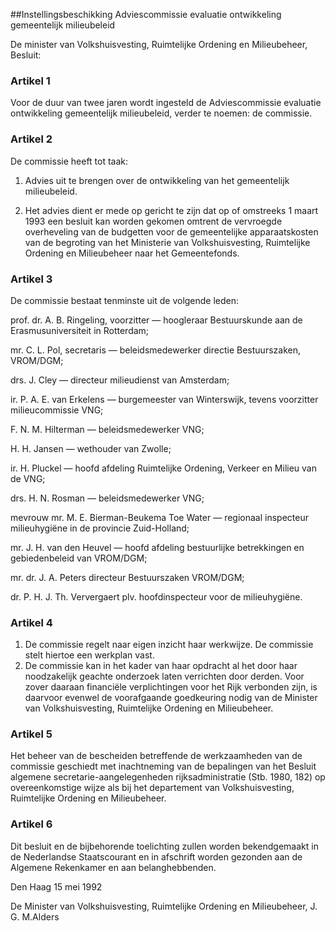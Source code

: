 <meta http-equiv='Content-Type' content='text/html; charset=utf-8' />

##Instellingsbeschikking Adviescommissie evaluatie ontwikkeling gemeentelijk milieubeleid

De minister van Volkshuisvesting, Ruimtelijke Ordening en Milieubeheer,  Besluit:    

### Artikel  1  

Voor de duur van twee jaren wordt ingesteld de Adviescommissie evaluatie ontwikkeling gemeentelijk milieubeleid, verder te noemen: de commissie.  

### Artikel  2  

De commissie heeft tot taak: 

1. Advies uit te brengen over de ontwikkeling van het gemeentelijk milieubeleid.  

2. Het advies dient er mede op gericht te zijn dat op of omstreeks 1 maart 1993 een besluit kan worden gekomen omtrent de vervroegde overheveling van de budgetten voor de gemeentelijke apparaatskosten van de begroting van het Ministerie van Volkshuisvesting, Ruimtelijke Ordening en Milieubeheer naar het Gemeentefonds.    

### Artikel  3  

De commissie bestaat tenminste uit de volgende leden: 

prof. dr. A. B. Ringeling, voorzitter — hoogleraar Bestuurskunde aan de Erasmusuniversiteit in Rotterdam;  

mr. C. L. Pol, secretaris — beleidsmedewerker directie Bestuurszaken, VROM/DGM;  

drs. J. Cley — directeur milieudienst van Amsterdam;  

ir. P. A. E. van Erkelens — burgemeester van Winterswijk, tevens voorzitter milieucommissie VNG;  

F. N. M. Hilterman — beleidsmedewerker VNG;  

H. H. Jansen — wethouder van Zwolle;  

ir. H. Pluckel — hoofd afdeling Ruimtelijke Ordening, Verkeer en Milieu van de VNG;  

drs. H. N. Rosman — beleidsmedewerker VNG;  

mevrouw mr. M. E. Bierman-Beukema Toe Water — regionaal inspecteur milieuhygiëne in de provincie Zuid-Holland;  

mr. J. H. van den Heuvel — hoofd afdeling bestuurlijke betrekkingen en gebiedenbeleid van VROM/DGM;  

mr. dr. J. A. Peters directeur Bestuurszaken VROM/DGM;  

dr. P. H. J. Th. Ververgaert plv. hoofdinspecteur voor de milieuhygiëne.    

### Artikel  4  

1.  De commissie regelt naar eigen inzicht haar werkwijze. De commissie stelt hiertoe een werkplan vast.   
2.  De commissie kan in het kader van haar opdracht al het door haar noodzakelijk geachte onderzoek laten verrichten door derden. Voor zover daaraan financiële verplichtingen voor het Rijk verbonden zijn, is daarvoor evenwel de voorafgaande goedkeuring nodig van de Minister van Volkshuisvesting, Ruimtelijke Ordening en Milieubeheer.   

### Artikel  5  

Het beheer van de bescheiden betreffende de werkzaamheden van de commissie geschiedt met inachtneming van de bepalingen van het Besluit algemene secretarie-aangelegenheden rijksadministratie (Stb. 1980, 182) op overeenkomstige wijze als bij het departement van Volkshuisvesting, Ruimtelijke Ordening en Milieubeheer.  

### Artikel  6  

Dit besluit en de bijbehorende toelichting zullen worden bekendgemaakt in de Nederlandse Staatscourant en in afschrift worden gezonden aan de Algemene Rekenkamer en aan belanghebbenden.  

Den Haag 
15 mei 1992    

De 
Minister van Volkshuisvesting, Ruimtelijke Ordening en Milieubeheer, 
J. G. M.Alders    
